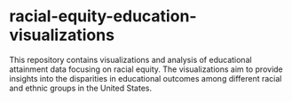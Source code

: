 # racial-equity-education-visualizations
This repository contains visualizations and analysis of educational attainment data focusing on racial equity. The visualizations aim to provide insights into the disparities in educational outcomes among different racial and ethnic groups in the United States.
